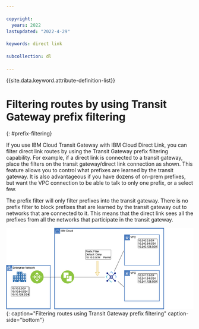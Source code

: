 ```yaml
---

copyright:
  years: 2022
lastupdated: "2022-4-29"

keywords: direct link

subcollection: dl

---
```


{{site.data.keyword.attribute-definition-list}}

# Filtering routes by using Transit Gateway prefix filtering
{: #prefix-filtering}

If you use IBM Cloud Transit Gateway with IBM Cloud Direct Link, you can filter direct link routes by using the Transit Gateway prefix filtering capability. For example, if a direct link is connected to a transit gateway, place the filters on the transit gateway/direct link connection as shown. This feature allows you to control what prefixes are learned by the transit gateway. It is also advantageous if you have dozens of on-prem prefixes, but want the VPC connection to be able to talk to only one prefix, or a select few. 

The prefix filter will only filter prefixes into the transit gateway. There is no prefix filter to block prefixes that are learned by the transit gateway out to networks that are connected to it. This means that the direct link sees all the prefixes from all the networks that participate in the transit gateway. 

![Filtering routes by using Transit Gateway prefix filtering](/images/prefix-filter-transit-gateway.png){: caption="Filtering routes using Transit Gateway prefix filtering" caption-side="bottom"}
